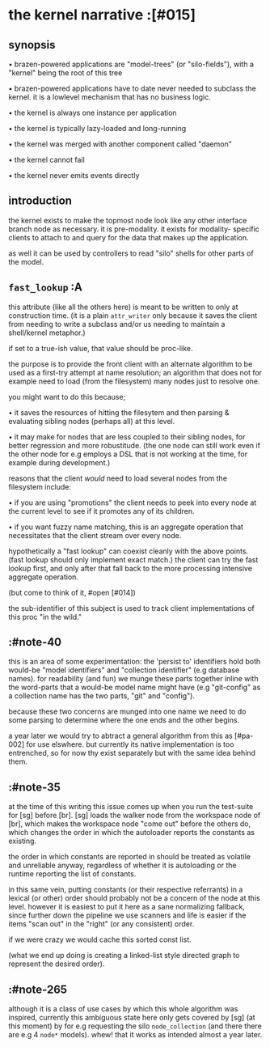 # the kernel narrative :[#015]

## synopsis

  • brazen-powered applications are "model-trees" (or "silo-fields"), with a
    "kernel" being the root of this tree

  • brazen-powered applications have to date never needed to subclass
    the kernel. it is a lowlevel mechanism that has no business logic.

  • the kernel is always one instance per application

  • the kernel is typically lazy-loaded and long-running

  • the kernel was merged with another component called "daemon"

  • the kernel cannot fail

  • the kernel never emits events directly




## introduction

the kernel exists to make the topmost node look like any other interface
branch node as necessary. it is pre-modality. it exists for modality-
specific clients to attach to and query for the data that makes up the
application.

as well it can be used by controllers to read "silo" shells for
other parts of the model.




## `fast_lookup` :A

this attribute (like all the others here) is meant to be written to only
at construction time. (it is a plain `attr_writer` only because it saves
the client from needing to write a subclass and/or us needing to maintain
a shell/kernel metaphor.)

if set to a true-ish value, that value should be proc-like.

the purpose is to provide the front client with an alternate algorithm
to be used as a first-try attempt at name resolution; an algorithm that
does not for example need to load (from the filesystem) many nodes just to
resolve one.

you might want to do this because;

  • it saves the resources of hitting the filesytem and then parsing &
    evaluating sibling nodes (perhaps all) at this level.

  • it may make for nodes that are less coupled to their sibling nodes,
    for better regression and more robustitude. (the one node can still
    work even if the other node for e.g employs a DSL that is not
    working at the time, for example during development.)

reasons that the client *would* need to load several nodes from the
filesystem include:

  • if you are using "promotions" the client needs to peek into every
    node at the current level to see if it promotes any of its children.

  • if you want fuzzy name matching, this is an aggregate operation that
    necessitates that the client stream over every node.

hypothetically a "fast lookup" can coexist cleanly with the above
points. (fast lookup should only implement exact match.) the client can
try the fast lookup first, and only after that fall back to the more
processing intensive aggregate operation.

(but come to think of it, #open [#014])

the sub-identifier of this subject is used to track client
implementations of this proc "in the wild."




## :#note-40

this is an area of some experimentation: the 'persist to' identifiers
hold both would-be "model identifiers" and "collection identifier" (e.g
database names). for readability (and fun) we munge these parts together
inline with the word-parts that a would-be model name might have (e.g
"git-config" as a collection name has the two parts, "git" and "config").

because these two concerns are munged into one name we need to do some
parsing to determine where the one ends and the other begins.

a year later we would try to abtract a general algorithm from this
as [#pa-002] for use elswhere. but currently its native implementation
is too entrenched, so for now thy exist separately but with the same
idea behind them.




## :#note-35

at the time of this writing this issue comes up when you run the
test-suite for [sg] before [br]. [sg] loads the walker node from the
workspace node of [br], which makes the workspace node "come out" before
the others do, which changes the order in which the autoloader reports
the constants as existing.

the order in which constants are reported in should be treated as
volatile and unreliable anyway, regardless of whether it is autoloading
or the runtime reporting the list of constants.

in this same vein, putting constants (or their respective referrants) in
a lexical (or other) order should probably not be a concern of the node
at this level. however it is easiest to put it here as a sane
normalizing fallback, since further down the pipeline we use scanners
and life is easier if the items "scan out" in the "right" (or any
consistent) order.

if we were crazy we would cache this sorted const list.

(what we end up doing is creating a linked-list style directed graph to
represent the desired order).




## :#note-265

although it is a class of use cases by which this whole algorithm was
inspired, currently this ambiguous state here only gets covered by
[sg]  (at this moment) by for e.g requesting the silo `node_collection`
(and there there are e.g 4 `node*` models). whew! that it works as
intended almost a year later.

